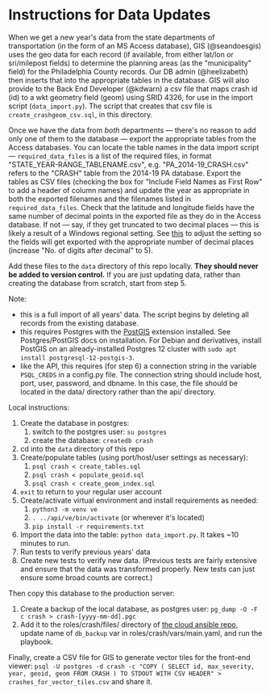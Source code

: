 # Instructions for Data Updates

When we get a new year's data from the state departments of transportation (in the form of an MS Access database), GIS (@seandoesgis) uses the geo data for each record (if available, from either lat/lon or sri/milepost fields) to determine the planning areas (as the "municipality" field) for the Philadelphia County records. Our DB admin (@heelizabeth) then inserts that into the appropriate tables in the database. GIS will also provide to the Back End Developer (@kdwarn) a csv file that maps crash id (id) to a wkt geometry field (geom) using SRID 4326, for use in the import script (`data_import.py`). The script that creates that csv file is `create_crashgeom_csv.sql`, in this directory.

Once we have the data from *both* departments — there's no reason to add only one of them to the database — export the appropriate tables from the Access databases. You can locate the table names in the data import script — `required_data_files` is a list of the required files, in format "STATE_YEAR-RANGE_TABLENAME.csv", e.g. "PA_2014-19_CRASH.csv" refers to the "CRASH" table from the 2014-19 PA database. Export the tables as CSV files (checking the box for "Include Field Names as First Row" to add a header of column names) and update the year as appropriate in both the exported filenames and the filenames listed in `required_data_files`. Check that the latitude and longitude fields have the same number of decimal points in the exported file as they do in the Access database. If not — say, if they get truncated to two decimal places — this is likely a result of a Windows regional setting. See [this](https://support.microsoft.com/en-us/office/change-the-windows-regional-settings-to-modify-the-appearance-of-some-data-types-edf41006-f6e2-4360-bc1b-30e9e8a54989) to adjust the setting so the fields will get exported with the appropriate number of decimal places (increase "No. of digits after decimal" to 5).

Add these files to the `data` directory of this repo locally. **They should never be added to version control.** If you are just updating data, rather than creating the database from scratch, start from step 5.

Note:
  * this is a full import of all years' data. The script begins by deleting all records from the existing database.
  * this requires Postgres with the [PostGIS](https://postgis.net/) extension installed. See Postgres/PostGIS docs on installation. For Debian and derivatives, install PostGIS on an already-installed Postgres 12 cluster with `sudo apt install postgresql-12-postgis-3`.
  * like the API, this requires (for step 6) a connection string in the variable `PSQL_CREDS` in a config.py file. The connection string should include host, port, user, password, and dbname. In this case, the file should be located in the data/ directory rather than the api/ directory.

Local instructions:
  1. Create the database in postgres:
      1. switch to the postgres user: `su postgres`
      2. create the database: `createdb crash`
  2. cd into the `data` directory of this repo
  3. Create/populate tables (using port/host/user settings as necessary):
      1. `psql crash < create_tables.sql`
      2. `psql crash < populate_geoid.sql`
      3. `psql crash < create_geom_index.sql`
  4. `exit` to return to your regular user account
  5. Create/activate virtual environment and install requirements as needed:
      1. `python3 -m venv ve`
      2. `. ../api/ve/bin/activate` (or wherever it's located)
      3. `pip install -r requirements.txt`
  6. Import the data into the table: `python data_import.py`. It takes ~10 minutes to run.
  7. Run tests to verify previous years' data
  8. Create new tests to verify new data. (Previous tests are fairly extensive and ensure that the data was transformed properly. New tests can just ensure some broad counts are correct.)

Then copy this database to the production server:
  1. Create a backup of the local database, as postgres user: `pg_dump -O -F c crash > crash-[yyyy-mm-dd].pgc`
  2. Add it to the roles/crash/files/ directory of [the cloud ansible repo](https://github.com/dvrpc/cloud-ansible), update name of `db_backup` var in roles/crash/vars/main.yaml, and run the playbook.

Finally, create a CSV file for GIS to generate vector tiles for the front-end viewer: `psql -U postgres -d crash -c "COPY ( SELECT id, max_severity, year, geoid, geom FROM CRASH ) TO STDOUT WITH CSV HEADER" > crashes_for_vector_tiles.csv` and share it.
